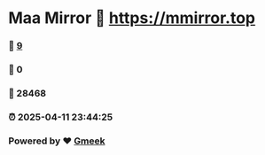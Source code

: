# Maa Mirror :link: https://mmirror.top 
### :page_facing_up: [9](https://mmirror.top/tag.html) 
### :speech_balloon: 0 
### :hibiscus: 28468 
### :alarm_clock: 2025-04-11 23:44:25 
### Powered by :heart: [Gmeek](https://github.com/Meekdai/Gmeek)
